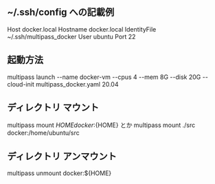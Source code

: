 ## ~/.ssh/config への記載例
Host docker.local
  Hostname docker.local
  IdentityFile ~/.ssh/multipass_docker
  User ubuntu
  Port 22

## 起動方法
multipass launch --name docker-vm --cpus 4 --mem 8G --disk 20G --cloud-init multipass_docker.yaml 20.04

## ディレクトリ マウント
multipass mount ${HOME} docker:${HOME}
とか
multipass mount ./src docker:/home/ubuntu/src

## ディレクトリ アンマウント
multipass unmount docker:${HOME}
